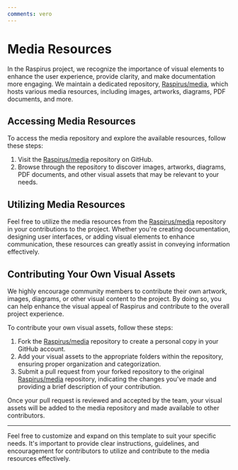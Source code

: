 ```yaml
---
comments: vero
---
```


# Media Resources

In the Raspirus project, we recognize the importance of visual elements to enhance the user experience, provide clarity, and make documentation more engaging. We maintain a dedicated repository, [Raspirus/media](https://github.com/Raspirus/media), which hosts various media resources, including images, artworks, diagrams, PDF documents, and more.

## Accessing Media Resources

To access the media repository and explore the available resources, follow these steps:

1. Visit the [Raspirus/media](https://github.com/Raspirus/media) repository on GitHub.
2. Browse through the repository to discover images, artworks, diagrams, PDF documents, and other visual assets that may be relevant to your needs.

## Utilizing Media Resources

Feel free to utilize the media resources from the [Raspirus/media](https://github.com/Raspirus/media) repository in your contributions to the project. Whether you're creating documentation, designing user interfaces, or adding visual elements to enhance communication, these resources can greatly assist in conveying information effectively.

## Contributing Your Own Visual Assets

We highly encourage community members to contribute their own artwork, images, diagrams, or other visual content to the project. By doing so, you can help enhance the visual appeal of Raspirus and contribute to the overall project experience.

To contribute your own visual assets, follow these steps:

1. Fork the [Raspirus/media](https://github.com/Raspirus/media) repository to create a personal copy in your GitHub account.
2. Add your visual assets to the appropriate folders within the repository, ensuring proper organization and categorization.
3. Submit a pull request from your forked repository to the original [Raspirus/media](https://github.com/Raspirus/media) repository, indicating the changes you've made and providing a brief description of your contribution.

Once your pull request is reviewed and accepted by the team, your visual assets will be added to the media repository and made available to other contributors.

---

Feel free to customize and expand on this template to suit your specific needs. It's important to provide clear instructions, guidelines, and encouragement for contributors to utilize and contribute to the media resources effectively.